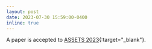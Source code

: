 ```yaml
---
layout: post
date: 2023-07-30 15:59:00-0400
inline: true
---
```


A paper is accepted to [ASSETS 2023](https://assets23.sigaccess.org/){:target="\_blank"}.